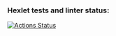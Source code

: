 ### Hexlet tests and linter status:
[![Actions Status](https://github.com/ragganaut81/frontend-project-lvl1/workflows/hexlet-check/badge.svg)](https://github.com/ragganaut81/frontend-project-lvl1/actions)